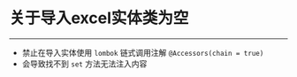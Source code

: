 # 关于导入excel实体类为空
- - -
* 禁止在导入实体使用 `lombok` 链式调用注解 `@Accessors(chain = true)`
* 会导致找不到 `set` 方法无法注入内容